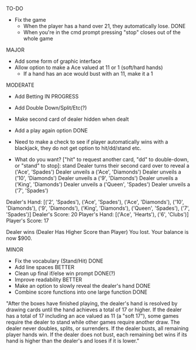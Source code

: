 TO-DO

- Fix the game
    - When the player has a hand over 21, they automatically lose. DONE
    - When you're in the cmd prompt pressing "stop" closes out of the whole game

MAJOR
 - Add some form of graphic interface
 - Allow option to make a Ace valued at 11 or 1 (soft/hard hands)
    - If a hand has an ace would bust with an 11, make it a 1


MODERATE 
 - Add Betting IN PROGRESS
 - Add Double Down/Split/Etc(?)
 - Make second card of dealer hidden when dealt
 - Add a play again option DONE
 - Need to make a check to see if player automatically wins with a blackjack, they do not get option to hit/dd/stand etc.

 - What do you want? ["hit" to request another card, "dd" to double-down, or "stand" to stop]: stand
Dealer turns their second card over to reveal a ('Ace', 'Spades')
Dealer unveils a ('Ace', 'Diamonds')
Dealer unveils a ('10', 'Diamonds')
Dealer unveils a ('9', 'Diamonds')
Dealer unveils a ('King', 'Diamonds')
Dealer unveils a ('Queen', 'Spades')
Dealer unveils a ('7', 'Spades')

Dealer's Hand: [('2', 'Spades'), ('Ace', 'Spades'), ('Ace', 'Diamonds'), ('10', 'Diamonds'), ('9', 'Diamonds'), 
('King', 'Diamonds'), ('Queen', 'Spades'), ('7', 'Spades')]
Dealer's Score: 20
Player's Hand: [('Ace', 'Hearts'), ('6', 'Clubs')]
Player's Score: 17

Dealer wins (Dealer Has Higher Score than Player)
You lost. Your balance is now $900.

MINOR
 - Fix the vocabulary (Stand/Hit) DONE
 - Add line spaces BETTER
 - Clean up final if/else win prompt DONE(?)
 - Improve readability BETTER
 - Make an option to slowly reveal the dealer's hand DONE
 - Combine score functions into one large function DONE


"After the boxes have finished playing, the dealer's hand is resolved by drawing cards until the hand achieves a total of 17 or higher. If the dealer has a total of 17 including an ace valued as 11 (a "soft 17"), some games require the dealer to stand while other games require another draw. The dealer never doubles, splits, or surrenders. If the dealer busts, all remaining player hands win. If the dealer does not bust, each remaining bet wins if its hand is higher than the dealer's and loses if it is lower."
